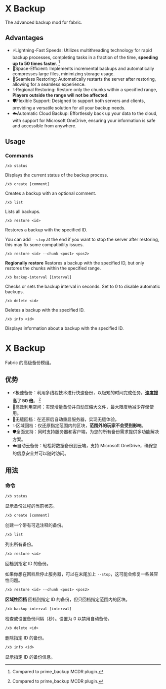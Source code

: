 # X Backup

The advanced backup mod for fabric.

## Advantages

- ⚡️Lightning-Fast Speeds: Utilizes multithreading technology for rapid backup processes, completing tasks in a fraction of the time, **speeding up to 50 times faster**. [^1]
- 💾Space-Efficient: Implements incremental backups and automatically compresses large files, minimizing storage usage.
- 🔄Seamless Restoring: Automatically restarts the server after restoring, allowing for a seamless experience.
- ✨Regional Restoring: Restore only the chunks within a specified range, **Players outside the range will not be affected**.
- 🛡️Flexible Support: Designed to support both servers and clients, providing a versatile solution for all your backup needs.
- ☁️Automatic Cloud Backup: Effortlessly back up your data to the cloud, with support for Microsoft OneDrive, ensuring your information is safe and accessible from anywhere.

## Usage

### Commands
```
/xb status
```
Displays the current status of the backup process.

```
/xb create [comment]
```
Creates a backup with an optional comment.

```
/xb list
```
Lists all backups.

```
/xb restore <id>
```
Restores a backup with the specified ID.

You can add `--stop` at the end if you want to stop the server after restoring, this may fix some compatibility issues.

```
/xb restore <id> --chunk <pos1> <pos2>
```

**Regionally restore**
Restores a backup with the specified ID, but only restores the chunks within the specified range.

```
/xb backup-interval [interval]
```
Checks or sets the backup interval in seconds. Set to 0 to disable automatic backups.

```
/xb delete <id>
```
Deletes a backup with the specified ID.

```
/xb info <id>
```
Displays information about a backup with the specified ID.

# X Backup

Fabric 的高级备份模组。

## 优势

- ⚡️极速备份：利用多线程技术进行快速备份，以极短的时间完成任务，**速度提高了 50 倍**。 [^1]
- 💾高效利用空间：实现增量备份并自动压缩大文件，最大限度地减少存储使用。
- 🔄无缝回档：在还原后自动重启服务器，实现无缝体验。
- ✨区域回档：仅还原指定范围内的区块，**范围外的玩家不会受到影响**。
- 🛡️全面支持：同时支持服务器和客户端，为您的所有备份需求提供多功能解决方案。
- ☁️自动云备份：轻松将数据备份到云端，支持 Microsoft OneDrive，确保您的信息安全并可以随时访问。

## 用法

### 命令
```
/xb status
```
显示备份过程的当前状态。

```
/xb create [comment]
```
创建一个带有可选注释的备份。

```
/xb list
```
列出所有备份。

```
/xb restore <id>
```
回档到指定 ID 的备份。

如果你想在回档后停止服务器，可以在末尾加上 `--stop`，这可能会修复一些兼容性问题。

```
/xb restore <id> --chunk <pos1> <pos2>
```

**区域性回档**
回档到指定 ID 的备份，但只回档指定范围内的区块。

```
/xb backup-interval [interval]
```
检查或设置备份间隔（秒）。设置为 0 以禁用自动备份。

```
/xb delete <id>
```
删除指定 ID 的备份。

```
/xb info <id>
```
显示指定 ID 的备份信息。

[^1]: Compared to prime_backup MCDR plugin. 
